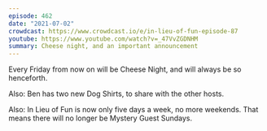 ```yaml
---
episode: 462
date: "2021-07-02"
crowdcast: https://www.crowdcast.io/e/in-lieu-of-fun-episode-87
youtube: https://www.youtube.com/watch?v=_47VvZGDNHM
summary: Cheese night, and an important announcement
---
```

Every Friday from now on will be Cheese Night, and will always be so henceforth.

Also: Ben has two new Dog Shirts, to share with the other hosts.

Also: In Lieu of Fun is now only five days a week, no more weekends. That means there will no longer be Mystery Guest Sundays.
